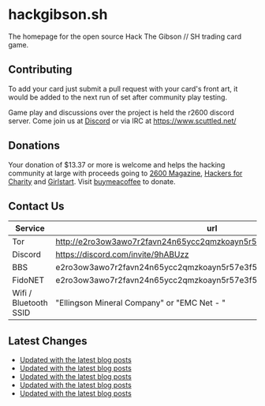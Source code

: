# hackgibson.sh
The homepage for the open source Hack The Gibson // SH trading card game.


## Contributing

To add your card just submit a pull request with your card's front art, it would be added to the next run of set after community play testing.

Game play and discussions over the project is held the r2600 discord server. Come join us at [Discord](https://discord.com/invite/9hABUzz) or via IRC at https://www.scuttled.net/


## Donations

Your donation of $13.37 or more is welcome and helps the hacking community at large with proceeds going to [2600 Magazine](https://2600.com/), [Hackers for Charity](https://hackersforcharity.org) and [Girlstart](https://girlstart.org).  Visit [buymeacoffee](https://www.buymeacoffee.com/hackgibson.sh) to donate.


## Contact Us

Service | url
-|-
Tor | http://e2ro3ow3awo7r2favn24n65ycc2qmzkoayn5r57e3f56nvjwdcgg32ad.onion
Discord | https://discord.com/invite/9hABUzz
BBS | e2ro3ow3awo7r2favn24n65ycc2qmzkoayn5r57e3f56nvjwdcgg32ad.onion:23
FidoNET | e2ro3ow3awo7r2favn24n65ycc2qmzkoayn5r57e3f56nvjwdcgg32ad.onion:24554
Wifi / Bluetooth SSID | "Ellingson Mineral Company" or "EMC Net - <fidonet address>"

## Latest Changes
<!-- BLOG-POST-LIST:START -->
- [Updated with the latest blog posts](https://github.com/DFW2600/hackgibson.sh/commit/71b9cd6a853a43ab567d01becb827a6ccc4fb1dd)
- [Updated with the latest blog posts](https://github.com/DFW2600/hackgibson.sh/commit/6b1ac7234b60599d06ff7ab4338477c9794f8cbb)
- [Updated with the latest blog posts](https://github.com/DFW2600/hackgibson.sh/commit/354aae2312677e2d2249f7fa5510d8ade2350dca)
- [Updated with the latest blog posts](https://github.com/DFW2600/hackgibson.sh/commit/4f13828649a5458d95cde455b93059828347333b)
- [Updated with the latest blog posts](https://github.com/DFW2600/hackgibson.sh/commit/2fa8ee6957033e37f6ed155df60f3341a6f1cf7b)
<!-- BLOG-POST-LIST:END -->
